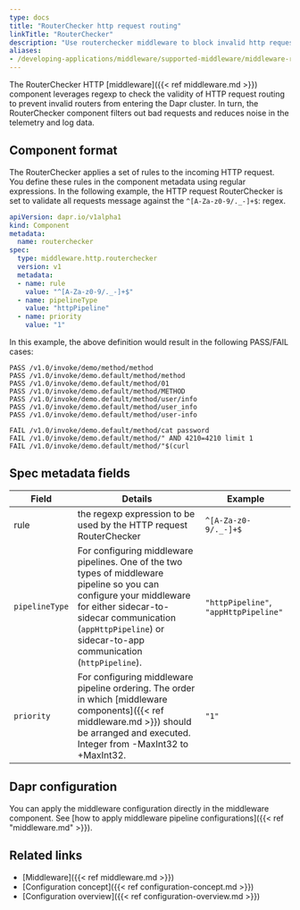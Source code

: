 ```yaml
---
type: docs
title: "RouterChecker http request routing"
linkTitle: "RouterChecker"
description: "Use routerchecker middleware to block invalid http request routing"
aliases:
- /developing-applications/middleware/supported-middleware/middleware-routerchecker/
---
```


The RouterChecker HTTP [middleware]({{< ref middleware.md >}}) component leverages regexp to check the validity of HTTP request routing to prevent invalid routers from entering the Dapr cluster. In turn, the RouterChecker component filters out bad requests and reduces noise in the telemetry and log data.

## Component format

The RouterChecker applies a set of rules to the incoming HTTP request. You define these rules in the component metadata using regular expressions. In the following example, the HTTP request RouterChecker is set to validate all requests message against the `^[A-Za-z0-9/._-]+$`: regex.

```yaml
apiVersion: dapr.io/v1alpha1
kind: Component
metadata:
  name: routerchecker 
spec:
  type: middleware.http.routerchecker
  version: v1
  metadata:
  - name: rule
    value: "^[A-Za-z0-9/._-]+$"
  - name: pipelineType
    value: "httpPipeline"
  - name: priority
    value: "1"
```

In this example, the above definition would result in the following PASS/FAIL cases:

```shell
PASS /v1.0/invoke/demo/method/method
PASS /v1.0/invoke/demo.default/method/method
PASS /v1.0/invoke/demo.default/method/01
PASS /v1.0/invoke/demo.default/method/METHOD
PASS /v1.0/invoke/demo.default/method/user/info
PASS /v1.0/invoke/demo.default/method/user_info
PASS /v1.0/invoke/demo.default/method/user-info

FAIL /v1.0/invoke/demo.default/method/cat password
FAIL /v1.0/invoke/demo.default/method/" AND 4210=4210 limit 1
FAIL /v1.0/invoke/demo.default/method/"$(curl
```

## Spec metadata fields

| Field | Details | Example |
|-------|---------|---------|
| rule | the regexp expression to be used by the HTTP request RouterChecker | `^[A-Za-z0-9/._-]+$`|
| `pipelineType` | For configuring middleware pipelines. One of the two types of middleware pipeline so you can configure your middleware for either sidecar-to-sidecar communication (`appHttpPipeline`) or sidecar-to-app communication (`httpPipeline`). | `"httpPipeline"`, `"appHttpPipeline"`
| `priority` | For configuring middleware pipeline ordering. The order in which [middleware components]({{< ref middleware.md >}}) should be arranged and executed. Integer from -MaxInt32 to +MaxInt32. | `"1"`

## Dapr configuration

You can apply the middleware configuration directly in the middleware component. See [how to apply middleware pipeline configurations]({{< ref "middleware.md" >}}).

## Related links

- [Middleware]({{< ref middleware.md >}})
- [Configuration concept]({{< ref configuration-concept.md >}})
- [Configuration overview]({{< ref configuration-overview.md >}})
